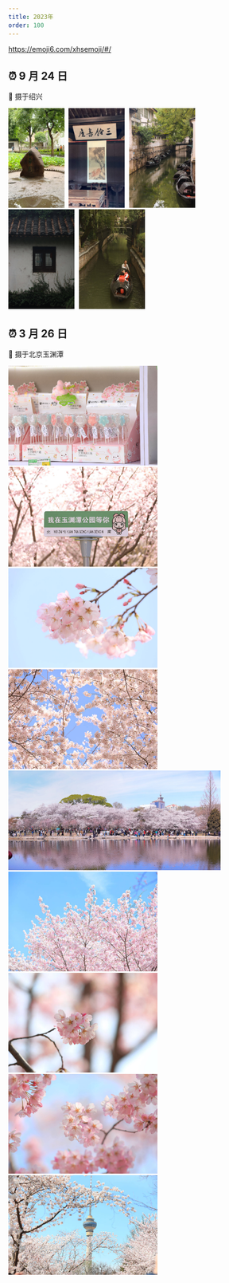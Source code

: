 ```yaml
---
title: 2023年
order: 100
---
```

https://emoji6.com/xhsemoji/#/

<style>
    img{
       height: 200px;
       object-fit:contain;
       margin-right: 5px;
    }
</style>

## ⏰ 9 月 24 日

📍 摄于绍兴

![百草园](./image/0924/1.jpg)
![三味书屋](./image/0924/2.jpg)
![鲁迅故居门口小河](./image/0924/3.jpg)
![沈园](./image/0924/4.jpg)
![沈园门口](./image/0924/5.jpg)

## ⏰ 3 月 26 日

📍 摄于北京玉渊潭

![](./image/0326/446A5161.jpg)
![](./image/0326/446A5168.jpg)
![](./image/0326/446A5194.jpg)
![](./image/0326/446A5260.jpg)
![](./image/0326/446A5329.jpg)
![](./image/0326/446A5449.jpg)
![](./image/0326/446A5453.jpg)
![](./image/0326/446A5462.jpg)
![](./image/0326/446A5485.jpg)
